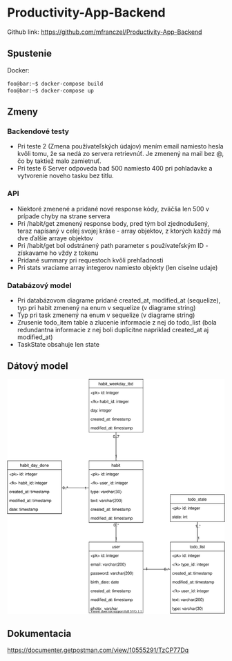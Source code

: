 # Productivity-App-Backend

Github link: https://github.com/mfranczel/Productivity-App-Backend

## Spustenie

Docker:

```console
foo@bar:~$ docker-compose build
foo@bar:~$ docker-compose up
```

## Zmeny

### Backendové testy

- Pri teste 2 (Zmena používateľských údajov) mením email namiesto hesla kvôli tomu, že sa nedá zo servera retrievnúť. Je zmenený na mail bez @, čo by taktiež malo zamietnuť.
- Pri teste 6 Server odpoveda bad 500 namiesto 400 pri pohladavke a vytvorenie noveho tasku bez titlu.

### API

- Niektoré zmenené a pridané nové response kódy, zväčša len 500 v prípade chyby na strane servera
- Pri /habit/get zmenený response body, pred tým bol zjednodušený, teraz napísaný v celej svojej kráse - array objektov, z ktorých každý má dve ďalšie arraye objektov
- Pri /habit/get bol odstránený path parameter s používateľským ID - získavame ho vždy z tokenu
- Pridané summary pri requestoch kvôli prehľadnosti
- Pri stats vraciame array integerov namiesto objekty (len ciselne udaje)

### Databázový model
- Pri databázovom diagrame pridané created_at, modified_at (sequelize), typ pri habit zmenený na enum v sequelize (v diagrame string)
- Typ pri task zmenený na enum v sequelize (v diagrame string)
- Zrusenie todo_item table a zlucenie informacie z nej do todo_list (bola redundantna informacie z nej boli duplicitne napriklad created_at aj modified_at)
- TaskState obsahuje len state


## Dátový model
![Model](./diag1.2.svg)

## Dokumentacia
https://documenter.getpostman.com/view/10555291/TzCP77Dq
